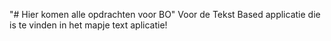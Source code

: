 "# Hier komen alle opdrachten voor BO" 
Voor de Tekst Based applicatie die is te vinden in het mapje text aplicatie!
